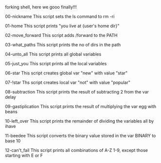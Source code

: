 forking shell, here we gooo finally!!!

00-nickname
This script sets the ls command to rm -ri

01-home
This script prints "you live at {user's home dir}"

02-move_forward
This script adds /forward to the PATH

03-what_paths
This script prints the no of dirs in the  path

04-unto_all
This script prints all global variables

05-just_you
This script prints all the local variables

06-star
This script creates global var "new" with value "star"

07-!star
Ths script creates local var "not" with value "popular"

08-subtraction
This script prints the result of subtracting 2 from the var delay

09-gastiplication
This script prints the result of multiplying the var egg with beans

10-left_over
This script prints the remainder of dividing the variables all by ihave

11-beedee
This script converts the binary value stored in the var BINARY to base 10

12-can't_fail
This script prints all combinations of A-Z 1-9, except those starting with E or F